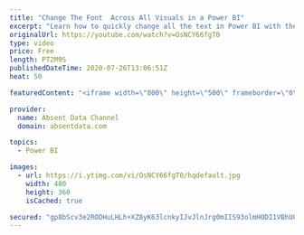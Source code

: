 ```yaml
---
title: "Change The Font  Across All Visuals in a Power BI"
excerpt: "Learn how to quickly change all the text in Power BI with the theme options in Power BI"
originalUrl: https://youtube.com/watch?v=OsNCY66fgT0
type: video
price: Free
length: PT2M9S
publishedDateTime: 2020-07-26T13:06:51Z
heat: 50

featuredContent: "<iframe width=\"800\" height=\"500\" frameborder=\"0\" src=\"https://www.youtube.com/embed/OsNCY66fgT0\" allow=\"accelerometer; autoplay; encrypted-media; gyroscope; picture-in-picture\" allowfullscreen></iframe>"

provider:
  name: Absent Data Channel
  domain: absentdata.com

topics:
  - Power BI

images:
  - url: https://i.ytimg.com/vi/OsNCY66fgT0/hqdefault.jpg
    width: 480
    height: 360
    isCached: true

secured: "gp8bScv3e2RODHuLHLh+XZ8yK63lcnkyIJvJlnJrg0mIIS93olmH0DI1VBhU0oTV8P9+iR/oWG1ruXSwKPo8wY2OE0UW3whW5m3Ilnh0kz1HdmQx8/1CD5YSPxK7G/7xkxVzuT5IgOSZIZ02r3JjBvYgb8hh/HAqhGJHtaQNErbj1wVKg1qHQTi+cOk+51fkqC6Bbmpoa9ske/W+gqQ+MgOvawq3mjaJpG8VtZMFc1gLmAqm8GU3tzA2ajS1MZFJ5A8oO65chm06oKH+n60UlIGgDLwTsPGDv8S6lkMVA8Xvvf7SLPeI03JUXhSiwH/0Hh9NidtbN1jSnEyIh69TwNHNfgbi8jxiasLjB5TamJoxIuPyRj9fOpwP0Gk9phV1kvNOS05P5scxjDYOA/fEtnA0ZnDWrqBqEJZpx+NmJmw=;Cgtk9OF4Lpy3M/gyHEWy6Q=="
---
```


